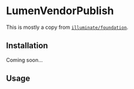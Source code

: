 # LumenVendorPublish

This is mostly a copy from [`illuminate/foundation`](https://github.com/laravel/framework/blob/5.1/src/Illuminate/Foundation/Console/VendorPublishCommand.php).

## Installation

Coming soon...

## Usage